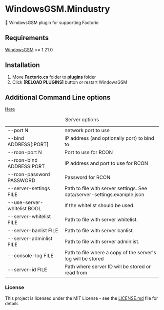 # WindowsGSM.Mindustry
🧩 WindowsGSM plugin for supporting Factorio

## Requirements
[WindowsGSM](https://github.com/WindowsGSM/WindowsGSM) >= 1.21.0

## Installation
1. Move **Factorio.cs** folder to **plugins** folder
1. Click **[RELOAD PLUGINS]** button or restart WindowsGSM

## Additional Command Line options
[Here](https://wiki.factorio.com/Command_line_parameters)

<table class="wikitable"><caption>Server options</caption>

<tbody>

<tr>

<td>--port N</td>

<td>network port to use</td>

</tr>

<tr>

<td>--bind ADDRESS[:PORT]</td>

<td>IP address (and optionally port) to bind to</td>

</tr>

<tr>

<td>--rcon-port N</td>

<td>Port to use for RCON</td>

</tr>

<tr>

<td>--rcon-bind ADDRESS:PORT</td>

<td>IP address and port to use for RCON</td>

</tr>

<tr>

<td>--rcon-password PASSWORD</td>

<td>Password for RCON</td>

</tr>

<tr>

<td>--server-settings FILE</td>

<td>Path to file with server settings. See data/server-settings.example.json</td>

</tr>

<tr>

<td>--use-server-whitelist BOOL</td>

<td>If the whitelist should be used.</td>

</tr>

<tr>

<td>--server-whitelist FILE</td>

<td>Path to file with server whitelist.</td>

</tr>

<tr>

<td>--server-banlist FILE</td>

<td>Path to file with server banlist.</td>

</tr>

<tr>

<td>--server-adminlist FILE</td>

<td>Path to file with server adminlist.</td>

</tr>

<tr>

<td>--console-log FILE</td>

<td>Path to file where a copy of the server's log will be stored</td>

</tr>

<tr>

<td>--server-id FILE</td>

<td>Path where server ID will be stored or read from</td>

</tr>

</tbody>

</table>

### License
This project is licensed under the MIT License - see the [LICENSE.md](https://github.com/BattlefieldDuck/WindowsGSM.ARMA3/blob/master/LICENSE) file for details


